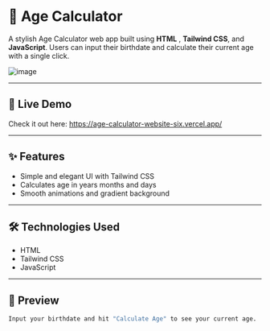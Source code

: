 # 🎂 Age Calculator

A stylish Age Calculator web app built using **HTML** , **Tailwind CSS**, and **JavaScript**. Users can input their birthdate and calculate their current age with a single click.

![image](https://github.com/user-attachments/assets/cbf58b87-74db-4bfb-9586-c6475386c453)
 <!-- Optional: Add a screenshot image of your app -->

---

## 🚀 Live Demo

Check it out here: https://age-calculator-website-six.vercel.app/

---

## ✨ Features

- Simple and elegant UI with Tailwind CSS
- Calculates age in years months and days
- Smooth animations and gradient background

---

## 🛠️ Technologies Used

- HTML
- Tailwind CSS
- JavaScript

---

## 📸 Preview

```bash
Input your birthdate and hit "Calculate Age" to see your current age.
